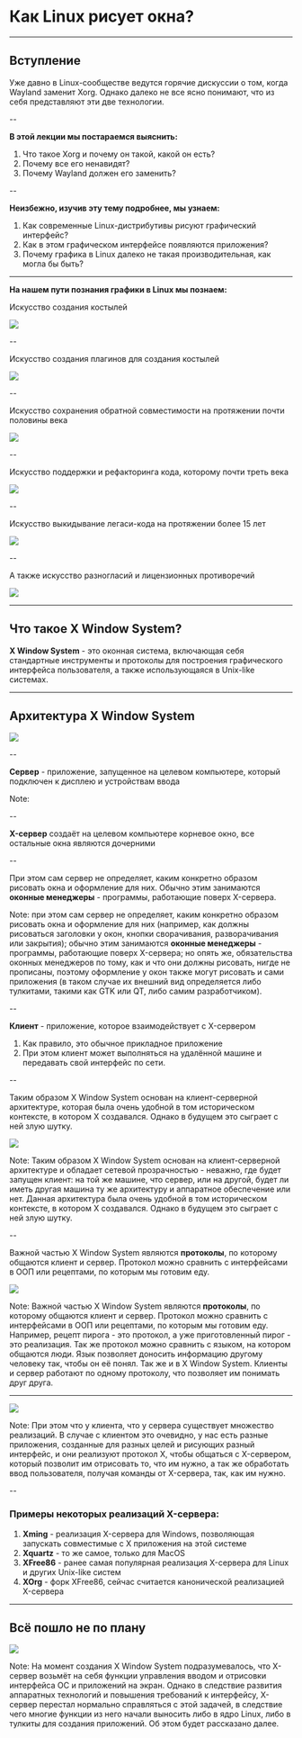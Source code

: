 # Как Linux рисует окна?

---

## Вступление

Уже давно в Linux-сообществе ведутся горячие дискуссии о том, когда Wayland заменит Xorg. Однако далеко не все ясно понимают, что из себя представляют эти две технологии.

--

**В этой лекции мы постараемся выяснить:**
1. Что такое Xorg и почему он такой, какой он есть?
2. Почему все его ненавидят?
3. Почему Wayland должен его заменить?

--

**Неизбежно, изучив эту тему подробнее, мы узнаем:**
1. Как современные Linux-дистрибутивы рисуют графический интерфейс? 
2. Как в этом графическом интерфейсе появляются приложения?
3. Почему графика в Linux далеко не такая производительная, как могла бы быть?

---

**На нашем пути познания графики в Linux мы познаем:**

Искусство создания костылей

![](crutch.jpg)

--

Искусство создания плагинов для создания костылей

![](xfixes.png)

--

Искусство сохранения обратной совместимости на протяжении почти половины века

![](xwindowsystem.png)

--

Искусство поддержки и рефакторинга кода, которому почти треть века

![](xfree86.png)

--

Искусство выкидывание легаси-кода на протяжении более 15 лет

![](wayland.png)

--

А также искусство разногласий и лицензионных противоречий

![](packard.png)

---

## Что такое X Window System?

**X Window System** - это оконная система, включающая себя стандартные инструменты и протоколы для построения графического интерфейса пользователя, а также использующаяся в Unix-like системах.

---

## Архитектура X Window System

![](x_architecture.png)

--

**Сервер** - приложение, запущенное на целевом компьютере, который подключен к дисплею и устройствам ввода

Note: 

--

**X-сервер** создаёт на целевом компьютере корневое окно, все остальные окна являются дочерними

--

При этом сам сервер не определяет, каким конкретно образом рисовать окна и оформление для них. Обычно этим занимаются **оконные менеджеры** - программы, работающие поверх X-сервера.

Note: при этом сам сервер не определяет, каким конкретно образом рисовать окна и оформление для них (например, как должны рисоваться заголовки у окон, кнопки сворачивания, разворачивания или закрытия); обычно этим занимаются **оконные менеджеры** - программы, работающие поверх X-сервера; но опять же, обязательства оконных менеджеров по тому, как и что они должны рисовать, нигде не прописаны, поэтому оформление у окон также могут рисовать и сами приложения (в таком случае их внешний вид определяется либо тулкитами, такими как GTK или QT, либо самим разработчиком).

--

**Клиент** - приложение, которое взаимодействует с X-сервером

1. Как правило, это обычное прикладное приложение 
2. При этом клиент может выполняться на удалённой машине и передавать свой интерфейс по сети.

--

Таким образом X Window System основан на клиент-серверной архитектуре, которая была очень удобной в том историческом контексте, в котором X создавался. Однако в будущем это сыграет с ней злую шутку.

![](legacy.png)

Note: Таким образом X Window System основан на клиент-серверной архитектуре и обладает сетевой прозрачностью - неважно, где будет запущен клиент: на той же машине, что сервер, или на другой, будет ли иметь другая машина ту же архитектуру и аппаратное обеспечение или нет. Данная архитектура была очень удобной в том историческом контексте, в котором X создавался. Однако в будущем это сыграет с ней злую шутку.

--

Важной частью X Window System являются **протоколы**, по которому общаются клиент и сервер. Протокол можно сравнить с интерфейсами в ООП или рецептами, по которым мы готовим еду.

![](ramzy.jpg)

Note: Важной частью X Window System являются **протоколы**, по которому общаются клиент и сервер. Протокол можно сравнить с интерфейсами в ООП или рецептами, по которым мы готовим еду. Например, рецепт пирога - это протокол, а уже приготовленный пирог - это реализация. Так же протокол можно сравнить с языком, на котором общаются люди. Язык позволяет доносить информацию другому человеку так, чтобы он её понял. Так же и в X Window System. Клиенты и сервер работают по одному протоколу, что позволяет им понимать друг друга. 

---

![](plura.jpg)

Note: При этом что у клиента, что у сервера существует множество реализаций. В случае с клиентом это очевидно, у нас есть разные приложения, созданные для разных целей и рисующих разный интерфейс, и они реализуют протокол X, чтобы общаться с X-сервером, который позволит им отрисовать то, что им нужно, а так же обработать ввод пользователя, получая команды от X-сервера, так, как им нужно. 

--

### Примеры некоторых реализаций X-сервера:
1. **Xming** - реализация X-сервера для Windows, позволяющая запускать совместимые с X приложения на этой системе
2. **Xquartz** - то же самое, только для MacOS
3. **XFree86** - ранее самая популярная реализация X-сервера для Linux и других Unix-like систем
4. **XOrg** - форк XFree86, сейчас считается канонической реализацией X-сервера

---

## Всё пошло не по плану

![](plan.jpg)

Note: На момент создания X Window System подразумевалось, что X-сервер возьмёт на себя функции управления вводом и отрисовки интерфейса ОС и приложений на экран. Однако в следствие развития аппаратных технологий и повышения требований к интерфейсу, X-сервер перестал нормально справляться с этой задачей, в следствие чего многие функции из него начали выносить либо в ядро Linux, либо в тулкиты для создания приложений. Об этом будет рассказано далее. 
